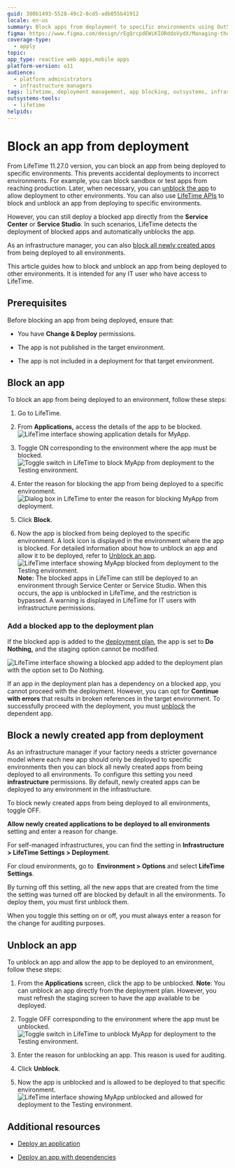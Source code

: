 ```yaml
---
guid: 380b1493-5528-49c2-8cd5-adb055b41912
locale: en-us
summary: Block apps from deployment to specific environments using OutSystems 11 (O11) LifeTime, ensuring controlled and deliberate distribution of applications.
figma: https://www.figma.com/design/rEgQrcpdEWiKIORddoVydX/Managing-the-Applications-Lifecycle?node-id=3981-84
coverage-type:
  - apply
topic:
app_type: reactive web apps,mobile apps
platform-version: o11
audience:
  - platform administrators
  - infrastructure managers
tags: lifetime, deployment management, app blocking, outsystems, infrastructure management
outsystems-tools:
  - lifetime
helpids:
---
```

# Block an app from deployment

From LifeTime 11.27.0 version, you can block an app from being deployed to specific environments. This prevents accidental deployments to incorrect environments. For example, you can block sandbox or test apps from reaching production. Later, when necessary, you can [unblock the app](#unblock-an-app) to allow deployment to other environments. You can also use [LifeTime APIs](../ref/apis/lifetime-deployment/examples/api-block-app-deploy.md) to block and unblock an app from deploying to specific environments.

However, you can still deploy a blocked app directly from the **Service Center** or **Service Studio**. In such scenarios, LifeTime detects the deployment of blocked apps and automatically unblocks the app.

As an infrastructure manager, you can also [block all newly created apps](#block-a-newly-created-app-from-deployment) from being deployed to all environments.

This article guides how to block and unblock an app from being deployed to other environments. It is intended for any IT user who have access to LifeTime.

## Prerequisites

Before blocking an app from being deployed, ensure that:

* You have **Change & Deploy** permissions.

* The app is not published in the target environment.

* The app is not included in a deployment for that target environment.    

## Block an app 

To block an app from being deployed to an environment, follow these steps:

  1. Go to LifeTime.

  1. From **Applications,** access the details of the app to be blocked.
  ![LifeTime interface showing application details for MyApp.](images/app-details-lt.png "Application Details in LifeTime")

  1. Toggle ON corresponding to the environment where the app must be blocked.
  ![Toggle switch in LifeTime to block MyApp from deployment to the Testing environment.](images/toggle-on-to-block-lt.png "Toggle to Block App")

  1. Enter the reason for blocking the app from being deployed to a specific environment.
  ![Dialog box in LifeTime to enter the reason for blocking MyApp from deployment.](images/reason-for-change-lt.png "Reason for Blocking App")

  1. Click **Block**.

  1. Now the app is blocked from being deployed to the specific environment. A lock icon is displayed in the environment where the app is blocked.  For detailed information about how to unblock an app and allow it to be deployed, refer to [Unblock an app](#unblock-an-app).
  ![LifeTime interface showing MyApp blocked from deployment to the Testing environment.](images/app-blocked-for-deployment-lt.png "App Blocked for Deployment")
  **Note:** The blocked apps in LifeTime can still be deployed to an environment through Service Center or Service Studio. When this occurs, the app is unblocked in LifeTime, and the restriction is bypassed. A warning is displayed in LifeTime for IT users with infrastructure permissions.

### Add a blocked app to the deployment plan

If the blocked app is added to the [deployment plan](deployment-plans.md), the app is set to **Do Nothing,** and the staging option cannot be modified.

![LifeTime interface showing a blocked app added to the deployment plan with the option set to Do Nothing.](images/add-blocked-app-deployment-plan-lt.png "Add Blocked App to Deployment Plan")

If an app in the deployment plan has a dependency on a blocked app, you cannot proceed with the deployment. However, you can opt for **Continue with errors** that results in broken references in the target environment. To successfully proceed with the deployment, you must [unblock](#unblock-an-app) the dependent app.

## Block a newly created app from deployment 

As an infrastructure manager if your factory needs a stricter governance model where each new app should only be deployed to specific environments then you can block all newly created apps from being deployed to all environments. To configure this setting you need **infrastructure** permissions. By default, newly created apps can be deployed to any environment in the infrastructure.

To block newly created apps from being deployed to all environments, toggle OFF.

**Allow newly created applications to be deployed to all environments** setting and enter a reason for change.

For self-managed infrastructures, you can find the setting in **Infrastructure > LifeTime Settings > Deployment**.

For cloud environments, go to  **Environment > Options** and select **LifeTime Settings**. 

By turning off this setting, all the new apps that are created from the time the setting was turned off are blocked by default in all the environments. To deploy them, you must first unblock them.

When you toggle this setting on or off, you must always enter a reason for the change for auditing purposes.

## Unblock an app

To unblock an app and allow the app to be deployed to an environment,  follow these steps:

  1. From the **Applications** screen, click the app to be unblocked.
  **Note**: You can unblock an app directly from the deployment plan. However, you must refresh the staging screen to have the app available to be deployed.

  1. Toggle OFF corresponding to the environment where the app must be unblocked.
  ![Toggle switch in LifeTime to unblock MyApp for deployment to the Testing environment.](images/toggle-off-to-unblock-lt.png "Toggle to Unblock App")

  1. Enter the reason for unblocking an app. This reason is used for auditing.

  1. Click **Unblock**.

  1. Now the app is unblocked and is allowed to be deployed to that specific environment.
  ![LifeTime interface showing MyApp unblocked and allowed for deployment to the Testing environment.](images/app-unblocked-for-deployment-lt.png "App Unblocked for Deployment")

## Additional resources

* [Deploy an application](deploy-an-application.md)

* [Deploy an app with dependencies](deploy-an-application-with-dependencies.md)
